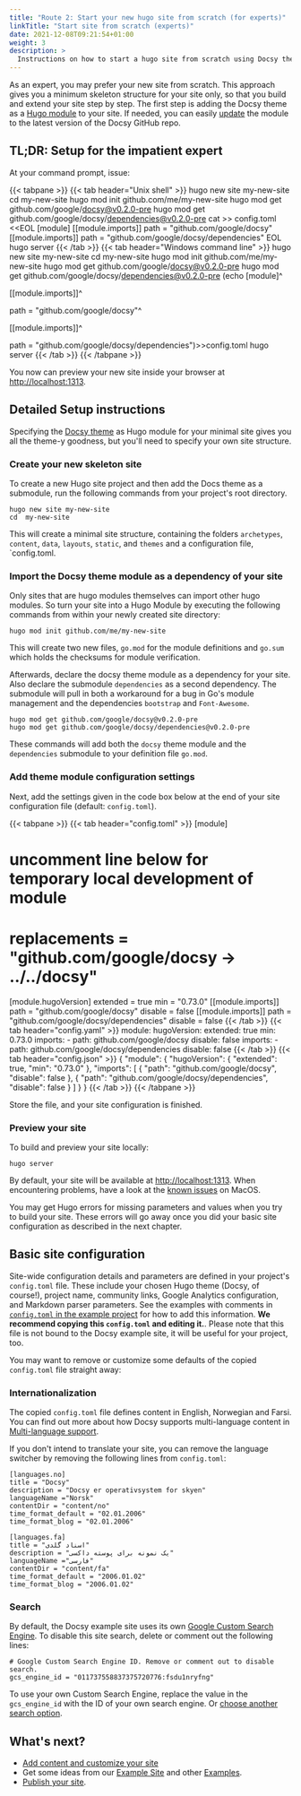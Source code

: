 ```yaml
---
title: "Route 2: Start your new hugo site from scratch (for experts)"
linkTitle: "Start site from scratch (experts)"
date: 2021-12-08T09:21:54+01:00
weight: 3
description: >
  Instructions on how to start a hugo site from scratch using Docsy theme as Hugo module which is automatically pulled in.
---
```


As an expert, you may prefer your new site from scratch. This approach gives you a minimum skeleton structure for your site only, so that you build and extend your site step by step. The first step is adding the Docsy theme as a [Hugo module](https://gohugo.io/hugo-modules/) to your site. If needed, you can easily [update](/docs/updating/) the module to the latest version of the Docsy GitHub repo.


## TL;DR: Setup for the impatient expert

At your command prompt, issue:

{{< tabpane >}}
{{< tab header="Unix shell" >}}
hugo new site my-new-site
cd  my-new-site
hugo mod init github.com/me/my-new-site
hugo mod get github.com/google/docsy@v0.2.0-pre
hugo mod get github.com/google/docsy/dependencies@v0.2.0-pre
cat >> config.toml <<EOL
[module]
[[module.imports]]
path = "github.com/google/docsy"
[[module.imports]]
path = "github.com/google/docsy/dependencies"
EOL
hugo server
{{< /tab >}}
{{< tab header="Windows command line" >}}
hugo new site my-new-site
cd  my-new-site
hugo mod init github.com/me/my-new-site
hugo mod get github.com/google/docsy@v0.2.0-pre
hugo mod get github.com/google/docsy/dependencies@v0.2.0-pre
(echo [module]^

[[module.imports]]^

path = "github.com/google/docsy"^

[[module.imports]]^

path = "github.com/google/docsy/dependencies")>>config.toml
hugo server
{{< /tab >}}
{{< /tabpane >}}


You now can preview your new site inside your browser at [http://localhost:1313](http://localhost:1313/).

## Detailed Setup instructions

Specifying the [Docsy theme](https://github.com/google/docsy) as Hugo module for your minimal site gives you all the theme-y goodness, but you'll need to specify your own site structure.

### Create your new skeleton site

To create a new Hugo site project and then add the Docs theme as a submodule, run the following commands from your project's root directory.

```shell
hugo new site my-new-site
cd  my-new-site
```

This will create a minimal site structure, containing the folders `archetypes`, `content`, `data`, `layouts`, `static`, and `themes` and a configuration file, `config.toml.

### Import the Docsy theme module as a dependency of your site

Only sites that are hugo modules themselves can import other hugo modules. So turn your site into a Hugo Module by executing the following commands from within your newly created site directory:

```
hugo mod init github.com/me/my-new-site
```

This will create two new files, `go.mod` for the module definitions and `go.sum` which holds the checksums for module verification.

Afterwards, declare the docsy theme module as a dependency for your site. Also declare the submodule `dependencies` as a second dependency. The submodule will pull in both a workaround for a bug in Go's module management and the dependencies `bootstrap` and `Font-Awesome`.

```
hugo mod get github.com/google/docsy@v0.2.0-pre
hugo mod get github.com/google/docsy/dependencies@v0.2.0-pre
```

These commands will add both the `docsy` theme module and the `dependencies` submodule to your definition file `go.mod`.

### Add theme module configuration settings

Next, add the settings given in the code box below at the end of your site configuration file (default: `config.toml`).

{{< tabpane >}}
{{< tab header="config.toml" >}}
[module]
  # uncomment line below for temporary local development of module
  # replacements = "github.com/google/docsy -> ../../docsy"
  [module.hugoVersion]
    extended = true
    min = "0.73.0"
  [[module.imports]]
    path = "github.com/google/docsy"
    disable = false
  [[module.imports]]
    path = "github.com/google/docsy/dependencies"
    disable = false
{{< /tab >}}
{{< tab header="config.yaml" >}}
module:
  hugoVersion:
    extended: true
    min: 0.73.0
  imports:
    - path: github.com/google/docsy
      disable: false
  imports:
    - path: github.com/google/docsy/dependencies
      disable: false
{{< /tab >}}
{{< tab header="config.json" >}}
{
  "module": {
    "hugoVersion": {
      "extended": true,
      "min": "0.73.0"
    },
    "imports": [
      {
        "path": "github.com/google/docsy",
        "disable": false
      },
      {
        "path": "github.com/google/docsy/dependencies",
        "disable": false
      }
    ]
  }
}
{{< /tab >}}
{{< /tabpane >}}

 Store the file, and your site configuration is finished.

### Preview your site

To build and preview your site locally:

```
hugo server
```

By default, your site will be available at [http://localhost:1313](http://localhost:1313/). When encountering problems, have a look at the [known issues](/docs/getting-started/known_issues/#macos) on MacOS.

You may get Hugo errors for missing parameters and values when you try to build your site. These errors will go away once you did your basic site configuration as described in the next chapter.

## Basic site configuration

Site-wide configuration details and parameters are defined in your project's `config.toml` file. These include your chosen Hugo theme (Docsy, of course!), project name, community links, Google Analytics configuration, and Markdown parser parameters. See the examples with comments in [`config.toml` in the example project](https://github.com/google/docsy-example/blob/master/config.toml) for how to add this information. **We recommend copying this `config.toml` and editing it.**. Please note that this file is not bound to the Docsy example site, it will be useful for your project, too.

You may want to remove or customize some defaults of the copied `config.toml` file straight away:

### Internationalization

The copied `config.toml` file defines content in English, Norwegian and Farsi. You can find out more about how Docsy supports multi-language content in [Multi-language support](/docs/language/).

If you don't intend to translate your site, you can remove the language switcher by removing the following lines from `config.toml`:

```
[languages.no]
title = "Docsy"
description = "Docsy er operativsystem for skyen"
languageName ="Norsk"
contentDir = "content/no"
time_format_default = "02.01.2006"
time_format_blog = "02.01.2006"

[languages.fa]
title = "اسناد گلدی"
description = "یک نمونه برای پوسته داکسی"
languageName ="فارسی"
contentDir = "content/fa"
time_format_default = "2006.01.02"
time_format_blog = "2006.01.02"
```

### Search

By default, the Docsy example site uses its own [Google Custom Search Engine](https://cse.google.com/cse/all). To disable this site search, delete or comment out the following lines:

```
# Google Custom Search Engine ID. Remove or comment out to disable search.
gcs_engine_id = "011737558837375720776:fsdu1nryfng"
```

To use your own Custom Search Engine, replace the value in the `gcs_engine_id` with the ID of your own search engine. Or [choose another search option](/docs/adding-content/navigation/#site-search-options).


## What's next?

* [Add content and customize your site](/docs/adding-content/)
* Get some ideas from our [Example Site](https://github.com/google/docsy-example) and other [Examples](/docs/examples/).
* [Publish your site](/docs/deployment/).
